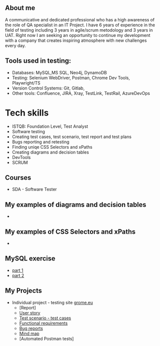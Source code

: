 ## About me

A communicative and dedicated professional who has a high awareness of the role of QA specialist in an IT Project. I have 6 years of experience in the field of testing including 3 years in agile/scrum metodology and 3 years in UAT. Right now I am seeking an opportunity to continue my development with a company that creates inspiring atmosphere with new challenges every day.

## Tools used in testing:

* Databases: MySQL,MS SQL, Neo4j, DynamoDB
* Testing: Selenium WebDriver, Postman, Chrome Dev Tools, Playwright/TS
* Version Control Systems: Git, Gitlab,
* Other tools: Confluence, JIRA, Xray, TestLink, TestRail, AzureDevOps

# Tech skills

  - ISTQB: Foundation Level, Test Analyst 
  - Software testing
  - Creating test cases, test scenario, test report and test plans
  - Bugs reporting and retesting
  - Finding uniqe CSS Selectors and xPaths
  - Creating diagrams and decision tables
  - DevTools
  - SCRUM
  
## Courses 

* SDA - Software Tester

## My examples of diagrams and decision tables
  - 
## My examples of CSS Selectors and xPaths
  - 
## MySQL exercise 
  - [part 1](https://github.com/jmiastkowska/SQL)
  - [part 2](https://github.com/jmiastkowska/zadania-z-sql)

## My Projects

  - Individual project - testing site [grome.eu](https://pl.grome.eu/)
     - [Report]
     - [User story](https://drive.google.com/file/d/1AdN97VOgD-912e2xFLkS4KD_mkI2Ado4/view?usp=sharing)
     - [Test scenario - test cases](https://drive.google.com/file/d/1HzPBOY51j6-K1U1gfZNy2ATSn2mb0Yx3/view?usp=sharing)
     - [Functional requirements](https://drive.google.com/file/d/1QbTARGtTAuzuhvdU48H7lO4cFi8Ao0TL/view?usp=sharing)
     - [Bug reports](https://github.com/jmiastkowska/Portfolio/blob/master/grome%20zgloszenia%20bledow.pdf)
     - [Mind map](https://github.com/jmiastkowska/Portfolio/blob/zalaczniki/grome%20Mind%20Map.pdf)
     - [Automated Postman tests]
